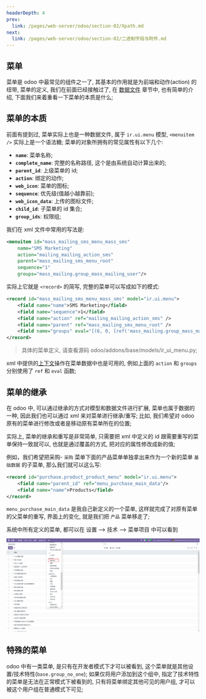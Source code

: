 ```yaml
---
headerDepth: 4
prev:
  link: /pages/web-server/odoo/section-02/Xpath.md
next:
  link: /pages/web-server/odoo/section-02/二进制字段与附件.md
---
```


## 菜单

菜单是 odoo 中最常见的组件之一了, 其基本的作用就是为前端和动作(action) 的纽带, 菜单的定义, 我们在前面已经接触过了, 在 [数据文件](/pages/web-server/odoo/section-01/数据文件.html#快捷方式) 章节中, 也有简单的介绍, 下面我们来着重看一下菜单的本质是什么;

## 菜单的本质

前面有提到过, 菜单实际上也是一种数据文件, 属于 `ir.ui.menu` 模型, `<menuitem />` 实际上是一个语法糖; 菜单的对象所拥有的常见属性有以下几个:

- **`name`**: 菜单名称;
- **`complete_name`**: 完整的名称路径, 这个是由系统自动计算出来的;
- **`parent_id`**: 上级菜单的 id;
- **`action`**: 绑定的动作;
- **`web_icon`**: 菜单的图标;
- **`sequence`**: 优先级(值越小越靠前);
- **`web_icon_data`**: 上传的图标文件;
- **`child_id`**: 子菜单的 id 集合;
- **`group_ids`**: 权限组;

我们在 xml 文件中常用的写法是:

```xml
<menuitem id="mass_mailing_sms_menu_mass_sms"
    name="SMS Marketing"
    action="mailing_mailing_action_sms"
    parent="mass_mailing_sms_menu_root"
    sequence="1"
    groups="mass_mailing.group_mass_mailing_user"/>
```
实际上它就是 `<record>` 的简写, 完整的菜单可以写成如下的模式:

```xml
<record id="mass_mailing_sms_menu_mass_sms" model="ir.ui.menu">
    <field name="name">SMS Marketing</field>
    <field name="sequence">1</field>
    <field name="action" ref="mailing_mailing_action_sms" />
    <field name="parent" ref="mass_mailing_sms_menu_root" />
    <field name="groups" eval="[(6, 0, [ref('mass_mailing.group_mass_mailing_user')])]" />
</record>
```
> 具体的菜单定义, 请查看源码 odoo/addons/base/models/ir_ui_menu.py;

xml 中提供的[上下文](/pages/web-server/odoo/section-01/数据文件.html#核心操作)操作在菜单数据中也是可用的, 例如上面的 `action` 和 `groups` 分别使用了 `ref` 和 `eval` 函数;

## 菜单的继承

在 odoo 中, 可以通过继承的方式对模型和数据文件进行扩展, 菜单也属于数据的一种, 因此我们也可以通过 xml 来对菜单进行继承/重写; 比如, 我们希望对 odoo 原有的菜单进行修改或者是移动原有菜单所在的位置;

实际上, 菜单的继承和重写是非常简单, 只需要把 xml 中定义的 id 跟需要重写的菜单保持一致就可以, 也就是通过覆盖的方式, 把对应的属性修改成新的值;

例如，我们希望把采购- `采购` 菜单下面的产品菜单单独拿出来作为一个新的菜单 `基础数据` 的子菜单, 那么我们就可以这么写:

```xml
<record id="purchase.product_product_menu" model="ir.ui.menu">
    <field name="parent_id" ref="menu_purchase_main_data"/>
    <field name="name">Products</field>
</record>
```

`menu_purchase_main_data` 是我自己新定义的一个菜单, 这样就完成了对原有菜单的父菜单的重写, 界面上的变化, 就是我们把 `产品` 菜单移走了;

系统中所有定义的菜单, 都可以在 设置 --> 技术 --> 菜单项目 中可以看到

![menu](/images/odoo/S15/menu.png)

## 特殊的菜单

odoo 中有一类菜单, 是只有在开发者模式下才可以被看到, 这个菜单就是其他设置/技术特性(`base.group_no_one`); 如果仅将用户添加到这个组中, 指定了技术特性的菜单是无法在正常模式下被看到的, 只有将菜单绑定其他可见的用户组, 才可以被这个用户组在普通模式下可见;




